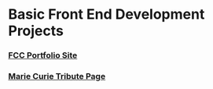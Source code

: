 # Basic Front End Development Projects

### [FCC Portfolio Site]()

### [Marie Curie Tribute Page](https://github.com/malevolentninja/freeCodeCamp/tree/master/FrontEnd_Certification/Projects/Basic%20Front%20End%20Development%20Projects/Marie_Curie)


